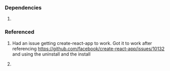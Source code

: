 ### Dependencies
1.  


###  Referenced
1.  Had an issue getting create-react-app to work.  Got it to work after referencing https://github.com/facebook/create-react-app/issues/10132 and using the uninstall and the install

2.  
